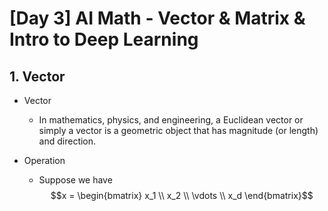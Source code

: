 # [Day 3] AI Math - Vector & Matrix & Intro to Deep Learning

## 1. Vector

- Vector
  - In mathematics, physics, and engineering, a Euclidean vector or simply a vector is a geometric object that has magnitude (or length) and direction.
- Operation

  - Suppose we have
    $$x = \begin{bmatrix} x_1 \\ x_2 \\ \vdots \\ x_d \end{bmatrix}$$
